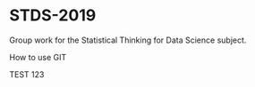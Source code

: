 # STDS-2019
Group work for the Statistical Thinking for Data Science subject.

How to use GIT

TEST 123